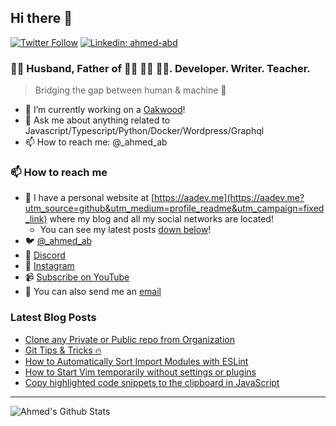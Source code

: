 ## Hi there 👋

[![Twitter Follow](https://img.shields.io/twitter/follow/_ahmed_ab?label=Follow)](https://twitter.com/_ahmed_ab)
[![Linkedin: ahmed-abd](https://img.shields.io/badge/-Ahmed%20Abdulrahman-blue?style=flat-square&logo=Linkedin&logoColor=white&link=https://www.linkedin.com/in/ahmed-abd/)](https://www.linkedin.com/in/ahmed-abd/)

###  🤵🏻 Husband, Father of 👧🏻 👶🏻 👶🏻. Developer. Writer. Teacher.
> Bridging the gap between human & machine 🤖

- 🔭  I’m currently working on a [Oakwood][work-website]!
- 💬  Ask me about anything related to Javascript/Typescript/Python/Docker/Wordpress/Graphql
- 📫  How to reach me: @_ahmed_ab

###  📫 How to reach me

- 🔗  I have a personal website at [https://aadev.me](https://aadev.me?utm_source=github&utm_medium=profile_readme&utm_campaign=fixed_link) where my blog and all my social networks are located!
  - You can see my latest posts [down below](#latest-blog-posts)!
- 🐦  [@_ahmed_ab](https://twitter.com/_ahmed_ab)
- 💬  [Discord](https://discord.gg/kaZktBY)
- 🤳  [Instagram](https://www.instagram.com/a.abdulrahman16/)
- 📹  [Subscribe on YouTube](https://www.youtube.com/channel/UC0XFMVNa98wxAAZsvoL_XOg?sub_confirmation=1)
- 📧  You can also send me an [email](mailto:hello@aadev.me)

### Latest Blog Posts

<!-- BLOG:START -->
- [Clone any Private or Public repo from Organization](https://aadev.me/writing/clone-any-private-or-public-repo-from-organization)
- [Git Tips & Tricks 🔥](https://aadev.me/writing/git-tips-tricks)
- [How to Automatically Sort Import Modules with ESLint](https://aadev.me/writing/how-to-automatically-sort-import-modules-with-eslint)
- [How to Start Vim temporarily without settings or plugins](https://aadev.me/writing/how-to-start-vim-temporarily-without-settings-or-plugins)
- [Copy highlighted code snippets to the clipboard in JavaScript](https://aadev.me/writing/copy-highlighted-code-snippets-to-the-clipboard-in-javascript)
<!-- BLOG:END -->

---

<img align="left" alt="Ahmed's Github Stats" src="https://github-readme-stats.vercel.app/api?username=AhmedAbdulrahman&show_icons=true&hide_border=true&theme=tokyonight" />

[work-website]: https://oakwood.se
[website]: https://aadev.me
[twitter]: https://twitter.com/_ahmed_ab
[youtube]: https://www.youtube.com/channel/UC0XFMVNa98wxAAZsvoL_XOg
[instagram]: https://www.instagram.com/a.abdulrahman16/
[linkedin]: https://www.linkedin.com/in/ahmed-abd/
